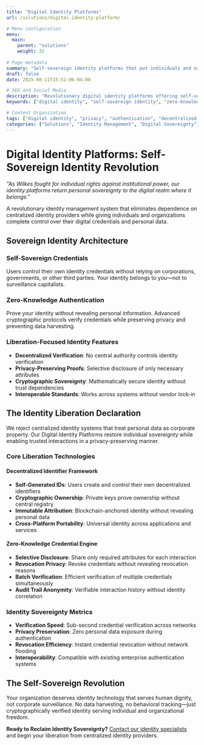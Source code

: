 ```yaml
---
title: "Digital Identity Platforms"
url: /solutions/digital-identity-platform/

# Menu configuration
menu:
  main:
    parent: "solutions"
    weight: 32
    
# Page metadata
summary: "Self-sovereign identity platforms that put individuals and organizations in complete control of their digital credentials and authentication."
draft: false
date: 2025-08-11T15:51:06-04:00

# SEO and Social Media
description: "Revolutionary digital identity platforms offering self-sovereign credentials, zero-knowledge authentication, and complete privacy control without centralized authorities."
keywords: ["digital identity", "self-sovereign identity", "zero-knowledge proof", "decentralized authentication", "privacy-preserving credentials"]

# Content Organization
tags: ["digital identity", "privacy", "authentication", "decentralized credentials", "zero-knowledge"]
categories: ["Solutions", "Identity Management", "Digital Sovereignty"]
---
```


# Digital Identity Platforms: Self-Sovereign Identity Revolution

*"As Wilkes fought for individual rights against institutional power, our identity platforms return personal sovereignty to the digital realm where it belongs."*

A revolutionary identity management system that eliminates dependence on centralized identity providers while giving individuals and organizations complete control over their digital credentials and personal data.

## Sovereign Identity Architecture

### Self-Sovereign Credentials
Users control their own identity credentials without relying on corporations, governments, or other third parties. Your identity belongs to you—not to surveillance capitalists.

### Zero-Knowledge Authentication  
Prove your identity without revealing personal information. Advanced cryptographic protocols verify credentials while preserving privacy and preventing data harvesting.

### Liberation-Focused Identity Features
- **Decentralized Verification**: No central authority controls identity verification
- **Privacy-Preserving Proofs**: Selective disclosure of only necessary attributes
- **Cryptographic Sovereignty**: Mathematically secure identity without trust dependencies
- **Interoperable Standards**: Works across systems without vendor lock-in

## The Identity Liberation Declaration

We reject centralized identity systems that treat personal data as corporate property. Our Digital Identity Platforms restore individual sovereignty while enabling trusted interactions in a privacy-preserving manner.

### Core Liberation Technologies

#### Decentralized Identifier Framework
- **Self-Generated IDs**: Users create and control their own decentralized identifiers
- **Cryptographic Ownership**: Private keys prove ownership without central registry
- **Immutable Attribution**: Blockchain-anchored identity without revealing personal data
- **Cross-Platform Portability**: Universal identity across applications and services

#### Zero-Knowledge Credential Engine
- **Selective Disclosure**: Share only required attributes for each interaction
- **Revocation Privacy**: Revoke credentials without revealing revocation reasons
- **Batch Verification**: Efficient verification of multiple credentials simultaneously
- **Audit Trail Anonymity**: Verifiable interaction history without identity correlation

### Identity Sovereignty Metrics
- **Verification Speed**: Sub-second credential verification across networks
- **Privacy Preservation**: Zero personal data exposure during authentication
- **Revocation Efficiency**: Instant credential revocation without network flooding
- **Interoperability**: Compatible with existing enterprise authentication systems

## The Self-Sovereign Revolution

Your organization deserves identity technology that serves human dignity, not corporate surveillance. No data harvesting, no behavioral tracking—just cryptographically verified identity serving individual and organizational freedom.

**Ready to Reclaim Identity Sovereignty?** [Contact our identity specialists](/) and begin your liberation from centralized identity providers.
